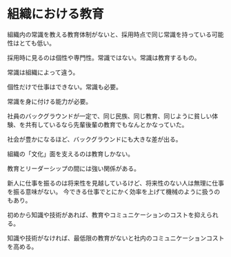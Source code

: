 # 組織における教育

組織内の常識を教える教育体制がないと、採用時点で同じ常識を持っている可能性はとても低い。

採用時に見るのは個性や専門性。常識ではない。常識は教育するもの。

常識は組織によって違う。

個性だけで仕事はできない。常識も必要。

常識を身に付ける能力が必要。

社員のバックグラウンドが一定で、同じ民族、同じ教育、同じように貧しい体験、を共有しているなら先輩後輩の教育でもなんとかなっていた。

社会が豊かになるほど、バックグラウンドにも大きな差が出る。

組織の「文化」面を支えるのは教育しかない。

教育とリーダーシップの間には強い関係がある。

新人に仕事を振るのは将来性を見越しているけど、将来性のない人は無理に仕事を振る意味がない。
今できる仕事でとにかく効率を上げて機械のように扱うのもあり。

初めから知識や技術があれば、教育やコミュニケーションのコストを抑えられる。

知識や技術がなければ、最低限の教育がないと社内のコミュニケーションコストを高める。
